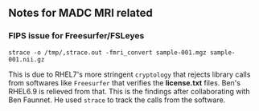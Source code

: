 ## Notes for MADC MRI related

### FIPS issue for Freesurfer/FSLeyes
`strace -o /tmp/,strace.out -fmri_convert sample-001.mgz sample-001.nii.gz`

This is due to RHEL7's more stringent `cryptology` that rejects library calls from softwares like `Freesurfer` that verifies the **license.txt** files. Ben's RHEL6.9 is relieved from that. This is the findings after collaborating with Ben Faunnet. He used `strace` to track the calls from the software.
